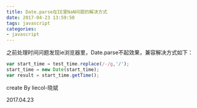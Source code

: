 ```yaml
---
title: Date.parse在IE里NaN问题的解决方式
date: 2017-04-23 13:59:50
tags: javascript
categories:
- javascript
---
```


之前处理时间问题发现ie浏览器里，Date.parse不起效果，兼容解决方式如下：
```javascript
var start_time = test_time.replace(/-/g,'/');
start_time = new Date(start_time);
var result = start_time.getTime();
```
create By liecol-晓斌

2017.04.23